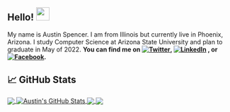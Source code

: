## Hello! <img src="https://raw.githubusercontent.com/MartinHeinz/MartinHeinz/master/wave.gif" width="30px">

My name is Austin Spencer. I am from Illinois but currently live in Phoenix, Arizona. I study Computer Science at Arizona State University and plan to graduate in May of 2022. 
**You can find me on [![Twitter][1.2]][1],  [![LinkedIn][3.2]][3] ,  or [![Facebook][4.2]][4].**

## &#x1f4c8; GitHub Stats

<a href="https://github.com/abspen1/abspen1">
  <img align="center" src="https://github-readme-stats.vercel.app/api/top-langs/?username=abspen1&hide=html,css,Go&theme=vue" />
</a>
<a href="https://github.com/abspen1/abspen1">
  <img align="center" src="https://github-readme-stats.vercel.app/api?username=abspen1&show_icons=true&count_private=true&include_all_commits=true&theme=vue" alt="Austin's GitHub Stats" />
</a>
<a href="https://github.com/abspen1/twitter-bot">
  <img align="center" src="https://github-readme-stats.vercel.app/api/pin/?username=abspen1&repo=twitter-bot&theme=vue" />
</a>
<a href="https://github.com/abspen1/hangman-js">
  <img align="center" src="https://github-readme-stats.vercel.app/api/pin/?username=abspen1&repo=hangman-js&theme=vue" />
</a>

<!--
## 📫 Where to find me
- [![Twitter][1.1]][1]
- [![LinkedIn][3.2]][3]
- [![Facebook][4.2]][4]
-->

<!-- links to social media icons -->

<!-- icons with padding -->

[1.1]: http://i.imgur.com/tXSoThF.png (twitter icon with padding)
[2.1]: http://i.imgur.com/0o48UoR.png (github icon with padding)
[3.1]: http://i.imgur.com/P3YfQoD.png (facebook icon with padding)


<!-- icons without padding -->

[1.2]: http://i.imgur.com/wWzX9uB.png (twitter icon without padding)
[2.2]: http://i.imgur.com/9I6NRUm.png (github icon without padding)
[3.2]: https://raw.githubusercontent.com/MartinHeinz/MartinHeinz/master/linkedin-3-16.png (LinkedIn icon without padding)
[4.2]: http://i.imgur.com/fep1WsG.png (facebook icon without padding)


<!-- links to your social media accounts -->

[1]: https://twitter.com/austinnspencer
[2]: https://github.com/abspen1
[3]: https://www.linkedin.com/in/austin-spencer-b56a25177/
[4]: https://www.facebook.com/austin.spencer.129


<!-- Resources -->
<!-- Icons: https://simpleicons.org/ -->
<!-- GitHub Stats: https://github.com/anuraghazra/github-readme-stats -->
<!-- Emojis: https://emojipedia.org/emoji/ -->
<!-- HTML Emojis: https://www.fileformat.info/index.htm -->
<!-- Shields: https://shields.io/ -->
<!-- Awesome GitHub Profile README: https://github.com/abhisheknaiidu/awesome-github-profile-readme -->
